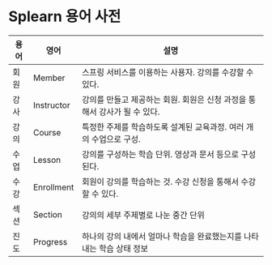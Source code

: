 # Splearn 용어 사전

| **용어** | **영어** | **설명** |
| --- | --- | --- |
| 회원 | Member | 스프링 서비스를 이용하는 사용자. 강의를 수강할 수 있다. |
| 강사 | Instructor | 강의를 만들고 제공하는 회원. 회원은 신청 과정을 통해서 강사가 될 수 있다. |
| 강의 | Course | 특정한 주제를 학습하도록 설계된 교육과정. 여러 개의 수업으로 구성. |
| 수업 | Lesson | 강의를 구성하는 학습 단위. 영상과 문서 등으로 구성된다. |
| 수강 | Enrollment | 회원이 강의를 학습하는 것. 수강 신청을 통해서 수강할 수 있다. |
| 섹션 | Section | 강의의 세부 주제별로 나눈 중간 단위 |
| 진도 | Progress | 하나의 강의 내에서 얼마나 학습을 완료했는지를 나타내는 학습 상태 정보 |
